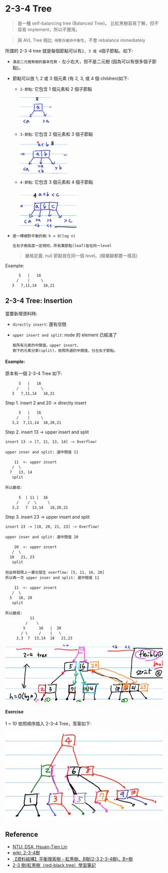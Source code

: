# 2-3-4 Tree

> 是一種 self-balancing tree (Balanced Tree)。
> 比紅黑樹容易了解，但不容易 implement，所以不實用。

> 與 AVL Tree 相比: `用暫存維持平衡性`，不會 rebalance immediately

所謂的 2-3-4 tree 就是每個節點可以有`2, 3 或 4`個子節點。如下:

- `滿足二元搜索樹的基本性質` - 左小右大，但不是二元樹 (因為可以有很多個子節點)。
- 節點可以放 1, 2 或 3 個元素 (有 2, 3, 或 4 個 children)如下:
  - `2-節點`: 它包含 1 個元素和 2 個子節點

    <img src="images/2-node.png" width=100>

  - `3-節點`: 它包含 2 個元素和 3 個子節點

    <img src="images/3-node.png" width=150>

  - `4-節點`: 它包含 3 個元素和 4 個子節點

    <img src="images/4-node.png" width=180>

- `是一棵絕對平衡的樹`: `h = O(log n)`

    ```
    左右子樹高度一定相同，所有葉節點(leaf)皆在同一level
    ```

    > 嚴格定義: null 節點皆在同一個 level。(蟑螂腳都要一樣高)

Example:

```
      5   |   16
     /    |     \
   3   7,11,14   18,21
```

## 2-3-4 Tree: Insertion

當要新增資料時:

- `directly insert`: 還有空間
- `upper insert and split`: node 的 element 已經滿了

    ```
    取所有元素的中間值，upper insert，
    剩下的元素分家(split)，依照所選的中間值，分左右子節點。
    ```

#### Example:

原本有一個 2-3-4 Tree 如下:

```
      5   |   16
     /    |     \
   3   7,11,14   18,21
```

Step 1. insert 2 and 20 -> directly insert

```
      5   |   16
     /    |     \
   3,2  7,11,14  18,20,21
```

Step 2. insert 13 -> upper insert and split

```
insert 13 -> [7, 11, 13, 14] -> Overflow!

upper inser and split: 選中間值 11

    11  <- upper insert
   /  \
  7   13, 14
   split

所以變成:

      5  | 11 |  16
     /    /  \     \
   3,2   7  13,14   18,20,21
```

Step 3. insert 23 -> upper insert and split

```
insert 23 -> [18, 20, 21, 23] -> Overflow!

upper inser and split: 選中間值 20

    20  <- upper insert
   /  \
  18   21, 23
   split

但此時發現上一層也發生 overflow: [5, 11, 16, 20]
所以再一次 upper inser and split: 選中間值 11

    11  <- upper insert
   /  \
  5   16, 20
   split

所以變成:
           11
         /    \
        5      16   |  20
       / \     /    |   \
     2,3  7  13,14  18   21,23
```

![](images/2-3-4_tree.png)

#### Exercise

1 ~ 10 依照順序插入 2-3-4 Tree，答案如下:

![](images/2-3-4_tree_2.png)

## Reference

- [NTU: DSA, Hsuan-Tien Lin](https://www.csie.ntu.edu.tw/~htlin/course/dsa20spring/)
- [wiki: 2-3-4樹](https://zh.wikipedia.org/zh-tw/2-3-4%E6%A0%91)
- [【資料結構】平衡搜索樹 - 紅黑樹、B樹(2-3,2-3-4樹)、B+樹](https://z1nhouse.github.io/post/5lQAWUQWk/)
- [2-3 樹/紅黑樹（red-black tree）學習筆記](https://www.796t.com/content/1544501883.html)
